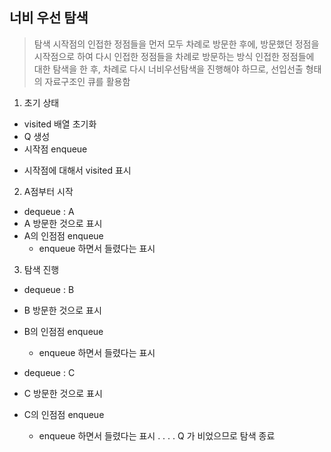 ## 너비 우선 탐색 
> 탐색 시작점의 인접한 정점들을 먼저 모두 차례로 방문한 후에, 
> 방문했던 정점을 시작점으로 하여 다시 인접한 정점들을 차례로 방문하는 방식
> 인접한 정점들에 대한 탐색을 한 후, 차례로 다시 너비우선탐색을 진행해야 하므로, 
> 선입선출 형태의 자료구조인 큐를 활용함

1. 초기 상태
 - visited 배열 초기화
 - Q 생성
 - 시작점 enqueue
 + 시작점에 대해서 visited 표시

2. A점부터 시작 
 - dequeue : A
 - A 방문한 것으로 표시
 - A의 인점점 enqueue
   + enqueue 하면서 들렸다는 표시

3. 탐색 진행
 - dequeue : B
 - B 방문한 것으로 표시
 - B의 인점점 enqueue
   + enqueue 하면서 들렸다는 표시
   
 - dequeue : C
 - C 방문한 것으로 표시
 - C의 인점점 enqueue
   + enqueue 하면서 들렸다는 표시
   .
   .
   .
   .
 Q 가 비었으므로 탐색 종료
   